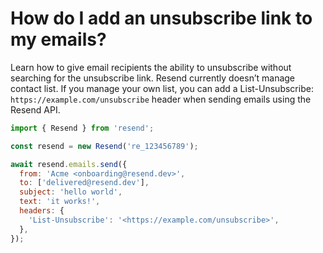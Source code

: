 # How do I add an unsubscribe link to my emails?

Learn how to give email recipients the ability to unsubscribe without searching for the unsubscribe link.
Resend currently doesn’t manage contact list. If you manage your own list, you can add a List-Unsubscribe: `https://example.com/unsubscribe` header when sending emails using the Resend API.

```js
import { Resend } from 'resend';

const resend = new Resend('re_123456789');

await resend.emails.send({
  from: 'Acme <onboarding@resend.dev>',
  to: ['delivered@resend.dev'],
  subject: 'hello world',
  text: 'it works!',
  headers: {
    'List-Unsubscribe': '<https://example.com/unsubscribe>',
  },
});
```
